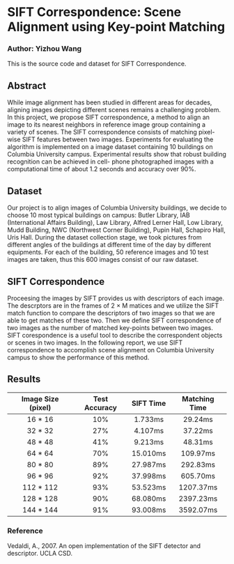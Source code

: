 # SIFT Correspondence: Scene Alignment using Key-point Matching
### Author: Yizhou Wang

This is the source code and dataset for SIFT Correspondence. 

## Abstract

While image alignment has been studied in different areas for decades, aligning images depicting different scenes remains a challenging problem. In this project, we propose SIFT correspondence, a method to align an image to its nearest neighbors in reference image group containing a variety of scenes. The SIFT correspondence consists of matching pixel-wise SIFT features between two images. Experiments for evaluating the algorithm is implemented on a image dataset containing 10 buildings on Columbia University campus. Experimental results show that robust building recognition can be achieved in cell- phone photographed images with a computational time of about 1.2 seconds and accuracy over 90%.

## Dataset

Our project is to align images of Columbia University buildings, we decide to choose 10 most typical buildings on campus: Butler Library, IAB (International Affairs Building), Law Library, Alfred Lerner Hall, Low Library, Mudd Building, NWC (Northwest Corner Building), Pupin Hall, Schapiro Hall, Uris Hall. During the dataset collection stage, we took pictures from different angles of the buildings at different time of the day by different equipments. For each of the building, 50 reference images and 10 test images are taken, thus this 600 images consist of our raw dataset.

## SIFT Correspondence

Proceesing the images by SIFT provides us with descriptors of each image. The descrptors are in the frames of 2 × M matices and we utilize the SIFT match function to compare the descriptors of two images so that we are able to get matches of these two.
Then we define SIFT correspondence of two images as the number of matched key-points between two images. SIFT corespondence is a useful tool to describe the correspondent objects or scenes in two images.
In the following report, we use SIFT correspondence to accomplish scene alignment on Columbia University campus to show the performance of this method.

## Results

| Image Size (pixel) | Test Accuracy | SIFT Time | Matching Time |
|:------------------:|:-------------:|:---------:|:-------------:| 
| 16 * 16            | 10%           | 1.733ms   | 29.24ms       |
| 32 * 32            | 27%           | 4.107ms   | 37.22ms       |
| 48 * 48            | 41%           | 9.213ms   | 48.31ms       |
| 64 * 64            | 70%           | 15.010ms  | 109.97ms      |
| 80 * 80            | 89%           | 27.987ms  | 292.83ms      |
| 96 * 96            | 92%           | 37.998ms  | 605.70ms      |
| 112 * 112          | 93%           | 53.523ms  | 1207.37ms     |
| 128 * 128          | 90%           | 68.080ms  | 2397.23ms     |
| 144 * 144          | 91%           | 93.008ms  | 3592.07ms     |

### Reference

Vedaldi, A., 2007. An open implementation of the SIFT detector and
descriptor. UCLA CSD.
